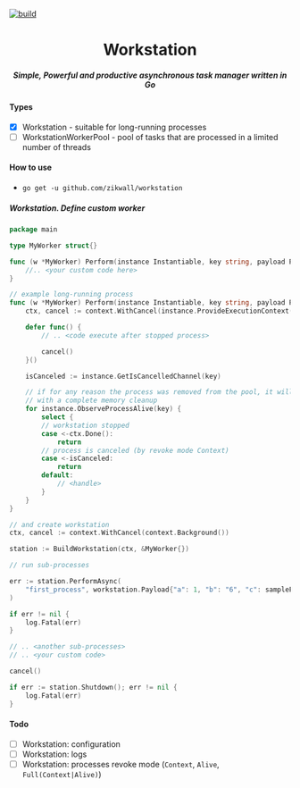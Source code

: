 [![build](https://github.com/zikwall/workstation/workflows/tests/badge.svg)](https://github.com/zikwall/workstation/actions)

<div align="center">
  <h1>Workstation</h1>
  <h5>Simple, Powerful and productive asynchronous task manager written in Go</h5>
</div>

#### Types

- [x] Workstation - suitable for long-running processes
- [ ] WorkstationWorkerPool - pool of tasks that are processed in a limited number of threads

#### How to use

- `go get -u github.com/zikwall/workstation`

##### Workstation. Define custom worker

```go
package main

type MyWorker struct{}

func (w *MyWorker) Perform(instance Instantiable, key string, payload Payload) {
	//.. <your custom code here>
}

// example long-running process
func (w *MyWorker) Perform(instance Instantiable, key string, payload Payload) {
	ctx, cancel := context.WithCancel(instance.ProvideExecutionContext())

	defer func() {
		// .. <code execute after stopped process>

		cancel()
	}()

	isCanceled := instance.GetIsCancelledChannel(key)

	// if for any reason the process was removed from the pool, it will be terminated immediately, 
	// with a complete memory cleanup
	for instance.ObserveProcessAlive(key) {
		select {
		// workstation stopped
		case <-ctx.Done():
			return
		// process is canceled (by revoke mode Context)
		case <-isCanceled:
			return
		default:
			// <handle>
		}
	}
}

// and create workstation
ctx, cancel := context.WithCancel(context.Background())

station := BuildWorkstation(ctx, &MyWorker{})

// run sub-processes

err := station.PerformAsync(
    "first_process", workstation.Payload{"a": 1, "b": "6", "c": sampleFunctionC},
)

if err != nil {
    log.Fatal(err)
}

// .. <another sub-processes>
// .. <your custom code>

cancel()

if err := station.Shutdown(); err != nil {
	log.Fatal(err)
}
```

#### Todo

- [ ] Workstation: configuration
- [ ] Workstation: logs
- [ ] Workstation: processes revoke mode (`Context`, `Alive`, `Full(Context|Alive)`)